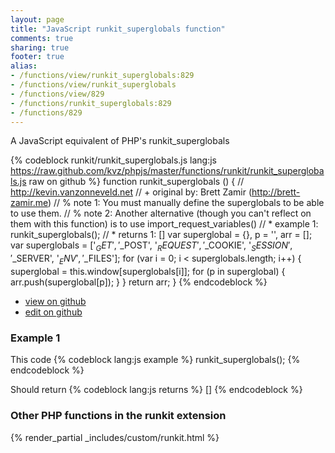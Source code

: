 ```yaml
---
layout: page
title: "JavaScript runkit_superglobals function"
comments: true
sharing: true
footer: true
alias:
- /functions/view/runkit_superglobals:829
- /functions/view/runkit_superglobals
- /functions/view/829
- /functions/runkit_superglobals:829
- /functions/829
---
```

<!-- Generated by Rakefile:build -->
A JavaScript equivalent of PHP's runkit_superglobals

{% codeblock runkit/runkit_superglobals.js lang:js https://raw.github.com/kvz/phpjs/master/functions/runkit/runkit_superglobals.js raw on github %}
function runkit_superglobals () {
  // http://kevin.vanzonneveld.net
  // +   original by: Brett Zamir (http://brett-zamir.me)
  // %          note 1: You must manually define the superglobals to be able to use them.
  // %          note 2: Another alternative (though you can't reflect on them with this function) is to use import_request_variables()
  // *     example 1: runkit_superglobals();
  // *     returns 1: []
  var superglobal = {},
    p = '',
    arr = [];
  var superglobals = ['$_GET', '$_POST', '$_REQUEST', '$_COOKIE', '$_SESSION', '$_SERVER', '$_ENV', '$_FILES'];
  for (var i = 0; i < superglobals.length; i++) {
    superglobal = this.window[superglobals[i]];
    for (p in superglobal) {
      arr.push(superglobal[p]);
    }
  }
  return arr;
}
{% endcodeblock %}

 - [view on github](https://github.com/kvz/phpjs/blob/master/functions/runkit/runkit_superglobals.js)
 - [edit on github](https://github.com/kvz/phpjs/edit/master/functions/runkit/runkit_superglobals.js)

### Example 1
This code
{% codeblock lang:js example %}
runkit_superglobals();
{% endcodeblock %}

Should return
{% codeblock lang:js returns %}
[]
{% endcodeblock %}


### Other PHP functions in the runkit extension
{% render_partial _includes/custom/runkit.html %}

